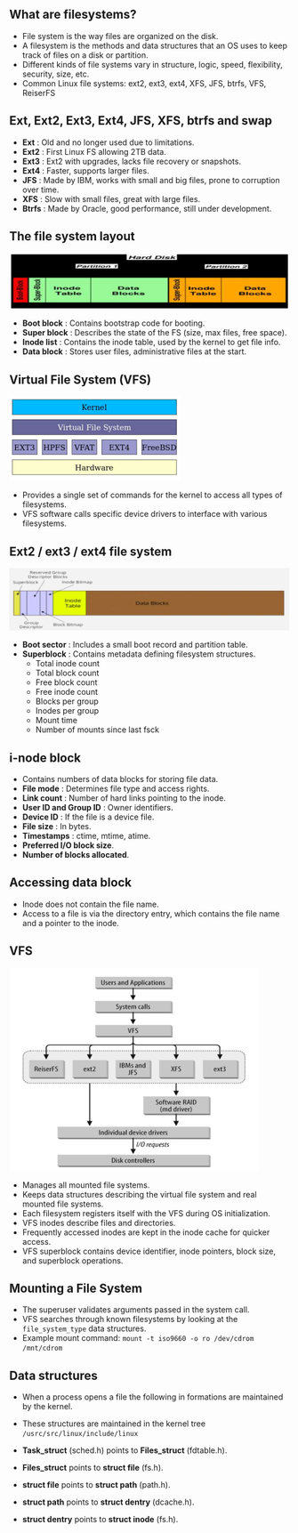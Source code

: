 
## What are filesystems?
- File system is the way files are organized on the disk.
- A filesystem is the methods and data structures that an OS uses to keep track of files on a disk or partition.
- Different kinds of file systems vary in structure, logic, speed, flexibility, security, size, etc.
- Common Linux file systems: ext2, ext3, ext4, XFS, JFS, btrfs, VFS, ReiserFS

## Ext, Ext2, Ext3, Ext4, JFS, XFS, btrfs and swap
- **Ext** : Old and no longer used due to limitations.
- **Ext2** : First Linux FS allowing 2TB data.
- **Ext3** : Ext2 with upgrades, lacks file recovery or snapshots.
- **Ext4** : Faster, supports larger files.
- **JFS** : Made by IBM, works with small and big files, prone to corruption over time.
- **XFS** : Slow with small files, great with large files.
- **Btrfs** : Made by Oracle, good performance, still under development.

## The file system layout

![FS Layout](images/file_system_layout.png)
- **Boot block** : Contains bootstrap code for booting.
- **Super block** : Describes the state of the FS (size, max files, free space).
- **Inode list** : Contains the inode table, used by the kernel to get file info.
- **Data block** : Stores user files, administrative files at the start.

## Virtual File System (VFS)

![VFS](images/vfs.png)
- Provides a single set of commands for the kernel to access all types of filesystems.
- VFS software calls specific device drivers to interface with various filesystems.

## Ext2 / ext3 / ext4 file system

![Ext FS](images/ext_fs.png)
- **Boot sector** : Includes a small boot record and partition table.
- **Superblock** : Contains metadata defining filesystem structures.
  - Total inode count
  - Total block count
  - Free block count
  - Free inode count
  - Blocks per group
  - Inodes per group
  - Mount time
  - Number of mounts since last fsck

## i-node block
- Contains numbers of data blocks for storing file data.
- **File mode** : Determines file type and access rights.
- **Link count** : Number of hard links pointing to the inode.
- **User ID and Group ID** : Owner identifiers.
- **Device ID** : If the file is a device file.
- **File size** : In bytes.
- **Timestamps** : ctime, mtime, atime.
- **Preferred I/O block size**.
- **Number of blocks allocated**.

## Accessing data block
- Inode does not contain the file name.
- Access to a file is via the directory entry, which contains the file name and a pointer to the inode.

## VFS

![VFS](images/vfs_2.png)
- Manages all mounted file systems.
- Keeps data structures describing the virtual file system and real mounted file systems.
- Each filesystem registers itself with the VFS during OS initialization.
- VFS inodes describe files and directories.
- Frequently accessed inodes are kept in the inode cache for quicker access.
- VFS superblock contains device identifier, inode pointers, block size, and superblock operations.

## Mounting a File System
- The superuser validates arguments passed in the system call.
- VFS searches through known filesystems by looking at the `file_system_type` data structures.
- Example mount command: `mount -t iso9660 -o ro /dev/cdrom /mnt/cdrom`

## Data structures

- When a process opens a file the following in formations are maintained by the kernel.
- These structures are maintained in the kernel tree `/usrc/src/linux/include/linux`

- **Task_struct** (sched.h) points to **Files_struct** (fdtable.h).
- **Files_struct** points to **struct file** (fs.h).
- **struct file** points to **struct path** (path.h).
- **struct path** points to **struct dentry** (dcache.h).
- **struct dentry** points to **struct inode** (fs.h).


